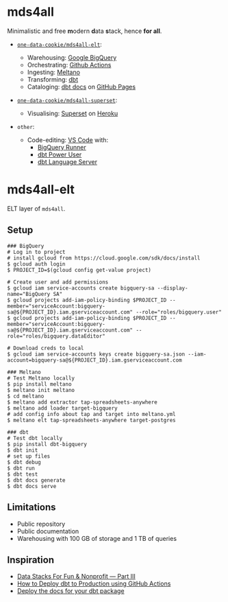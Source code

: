 # mds4all
Minimalistic and free **m**odern **d**ata **s**tack, hence **for all**.

- [`one-data-cookie/mds4all-elt`](https://github.com/one-data-cookie/mds4all-elt):
  - Warehousing: [Google BigQuery](https://cloud.google.com/bigquery/)
  - Orchestrating: [Github Actions](https://github.com/features/actions)
  - Ingesting: [Meltano](https://meltano.com/)
  - Transforming: [dbt](https://www.getdbt.com/)
  - Cataloging: [dbt docs](https://www.getdbt.com/docs/) on [GitHub Pages](https://pages.github.com/)

- [`one-data-cookie/mds4all-superset`](https://github.com/one-data-cookie/mds4all-superset):
  - Visualising: [Superset](https://superset.apache.org/) on [Heroku](https://dashboard.heroku.com/)

- `other`:
  - Code-editing: [VS Code](https://code.visualstudio.com/) with:
    - [BigQuery Runner](https://marketplace.visualstudio.com/items?itemName=minodisk.bigquery-runner)
    - [dbt Power User](https://marketplace.visualstudio.com/items?itemName=innoverio.vscode-dbt-power-user)
    - [dbt Language Server](https://marketplace.visualstudio.com/items?itemName=Fivetran.dbt-language-server)

# mds4all-elt
ELT layer of `mds4all`.

## Setup
```shell
### BigQuery
# Log in to project
# install gcloud from https://cloud.google.com/sdk/docs/install
$ gcloud auth login
$ PROJECT_ID=$(gcloud config get-value project)

# Create user and add permissions
$ gcloud iam service-accounts create bigquery-sa --display-name="BigQuery SA"
$ gcloud projects add-iam-policy-binding $PROJECT_ID --member="serviceAccount:bigquery-sa@${PROJECT_ID}.iam.gserviceaccount.com" --role="roles/bigquery.user"
$ gcloud projects add-iam-policy-binding $PROJECT_ID --member="serviceAccount:bigquery-sa@${PROJECT_ID}.iam.gserviceaccount.com" --role="roles/bigquery.dataEditor"

# Download creds to local
$ gcloud iam service-accounts keys create bigquery-sa.json --iam-account=bigquery-sa@${PROJECT_ID}.iam.gserviceaccount.com

### Meltano
# Test Meltano locally
$ pip install meltano
$ meltano init meltano
$ cd meltano
$ meltano add extractor tap-spreadsheets-anywhere
$ meltano add loader target-bigquery
# add config info about tap and target into meltano.yml
$ meltano elt tap-spreadsheets-anywhere target-postgres

### dbt
# Test dbt locally
$ pip install dbt-bigquery
$ dbt init
# set up files
$ dbt debug
$ dbt run
$ dbt test
$ dbt docs generate
$ dbt docs serve
```

## Limitations
- Public repository
- Public documentation
- Warehousing with 100 GB of storage and 1 TB of queries 

## Inspiration
- [Data Stacks For Fun & Nonprofit — Part III](https://towardsdatascience.com/data-stacks-for-fun-nonprofit-part-iii-dcfd46da9f9f)
- [How to Deploy dbt to Production using GitHub Actions](https://towardsdatascience.com/how-to-deploy-dbt-to-production-using-github-action-778bf6a1dff6)
- [Deploy the docs for your dbt package](https://docs.getdbt.com/docs/guides/building-packages#5-deploy-the-docs-for-your-package)
